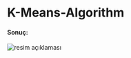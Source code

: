 # K-Means-Algorithm








#### Sonuç:

![resim açıklaması](https://photos.app.goo.gl/DQwaUywLU4dK1bWu9)

